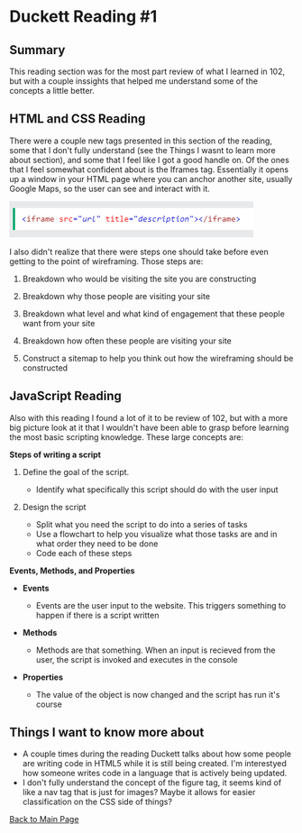 # Duckett Reading #1

## **Summary**

This reading section was for the most part review of what I learned in 102, but with a couple inssights that helped me understand some of the concepts a little better.

## **HTML and CSS Reading**

There were a couple new tags presented in this section of the reading, some that I don't fully understand (see the Things I wasnt to learn more about section), and some that I feel like I got a good handle on. Of the ones that I feel somewhat confident about is the Iframes tag. Essentially it opens up a window in your HTML page where you can anchor another site, usually Google Maps, so the user can see and interact with it.

![iframe screengrab](iframe.png 'title text')

I also didn't realize that there were steps one should take before even getting to the point of wireframing. Those steps are:

1. Breakdown who would be visiting the site you are constructing

2. Breakdown why those people are visiting your site

3. Breakdown what level and what kind of engagement that these people want from your site

4. Breakdown how often these people are visiting your site

5. Construct a sitemap to help you think out how the wireframing should be constructed

## **JavaScript Reading**

Also with this reading I found a lot of it to be review of 102, but with a more big picture look at it that I wouldn't have been able to grasp before learning the most basic scripting knowledge. These large concepts are:

**Steps of writing a script**

1. Define the goal of the script.
    * Identify what specifically this script should do with the user input

2. Design the script
    * Split what you need the script to do into a series of tasks
    * Use a flowchart to help you visualize what those tasks are and in what order they need to be done
    * Code each of these steps

**Events, Methods, and Properties**

* **Events**
  * Events are the user input to the website. This triggers something to happen if there is a script written

* **Methods**
  * Methods are that something. When an input is recieved from the user, the script is invoked and executes in the console

* **Properties**
  * The value of the object is now changed and the script has run it's course

## **Things I want to know more about**

* A couple times during the reading Duckett talks about how some people are writing code in HTML5 while it is still being created. I'm interestyed how someone writes code in a language that is actively being updated.
* I don't fully understand the concept of the figure tag, it seems kind of like a nav tag that is just for images? Maybe it allows for easier classification on the CSS side of things?

[Back to Main Page](README.md)